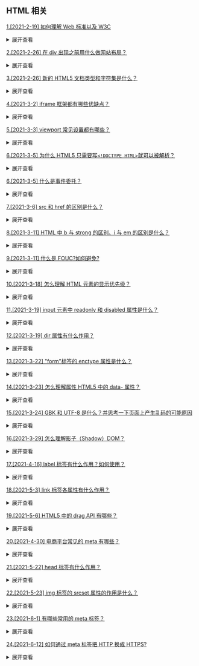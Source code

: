 ## HTML 相关

[1.[2021-2-19] 如何理解 Web 标准以及 W3C](https://github.com/HJY-xh/plantTrees/issues/1)

<details>
<summary>展开查看</summary>
<pre>
标签要闭合，英文小写，且不要嵌套混乱，用标签语义化来提高搜索的概率。使用外链式的CSS和JS脚本，使结构、样式、行为分离，内容能被更广泛的设备所访问，代码精简，开发组件化，代码易维护、可复用，改版、升级方便。
</pre>
</details>

[2.[2021-2-26] 在 div 出现之前用什么做网站布局？](https://github.com/HJY-xh/plantTrees/issues/13)

<details>
<summary>展开查看</summary>
<pre>
div出现之前使用table布局。因为table布局嵌套很多，网站加载慢，布局层级不清晰。
</pre>
</details>

[3.[2021-2-26] 新的 HTML5 文档类型和字符集是什么？](https://github.com/HJY-xh/plantTrees/issues/14)

<details>
<summary>展开查看</summary>
<pre>
文档类型是`<!doctype html>`
字符集是`<meta charset="utf-8">`
</pre>
</details>

[4.[2021-3-2] iframe 框架都有哪些优缺点？](https://github.com/HJY-xh/plantTrees/issues/21)

<details>
<summary>展开查看</summary>
<pre>

**优点**

-   重载页面时不需要重载整个页面，只需要重载页面中的一个框架页
-   技术易于掌握，使用方便，可主要应用于不需搜索引擎来搜索的页面
-   方便制作导航栏

**缺点**

-   会产生很多页面，不容易管理
-   不容易打印
-   对浏览器搜索引擎不友好
-   多框架的页面会增加服务器的 http 请求
</pre>
</details>

[5.[2021-3-3] viewport 常见设置都有哪些？](https://github.com/HJY-xh/plantTrees/issues/25)

<details>
<summary>展开查看</summary>
<pre>

`viewport` 就是视区窗口，也就是浏览器中显示网页的部分。PC 端上基本等于设备显示区域，但在移动端上 `viewport` 会超出设备的显示区域（即会有横向滚动条出现）。设备默认的 `viewport` 在 980 - 1024 之间。

为了让移动端可以很好地显示页面，因此需要对`viewport`进行设置。相关的设置值如下：

| 设置          | 解释                                                               |
| ------------- | ------------------------------------------------------------------ |
| width         | 设置 layout viewport 的宽度，为一个正整数                          |
| initial-scale | 设置页面的初始缩放值，为一个数字，可以带小数                       |
| minimum-scale | 允许用户的最小缩放值，为一个数字，可以带小数                       |
| maximum-scale | 允许用户的最大缩放值，为一个数字，可以带小数                       |
| height        | 设置 layout viewport 的高度，这个属性并不重要，很少使用            |
| user-scalable | 是否允许用户进行缩放，值为"no"或"yes", no 代表不允许，yes 代表允许 |

`viewport` 是在 `meta` 标签内进行控制。

```html
// width=device-width, initial-scale=1.0 是为了兼容不同浏览器 <meta name="viewport"
content="width=device-width, initial-scale=1.0, maximum-scale=1.0, user-scalable="no" />
```

</pre>
</details>

[6.[2021-3-5] 为什么 HTML5 只需要写`<!DOCTYPE HTML>`就可以被解析？](https://github.com/HJY-xh/plantTrees/issues/29)

<details>
<summary>展开查看</summary>
<pre>

因为 HTML5 与 HTML4 基于的基准不同。HTML4 基于**SGML**，除了`DOCTYPE`外还需要引入`DTD`来告诉浏览器用什么标准进行渲染。`DTD`还分为标准模式、严格模式。如果什么都不写，完全让浏览器自我发挥，会变成怪异模式。

HTML5 不基于**SGML**，因此后面就不用跟`DTD`，但是需要`DOCTYPE`来规范浏览器的渲染行为。

注：**SGML**是通用标记语言的集合。其中有 HTML、XML，因此需要用`DTD`来指定使用哪种规范。

</pre>
</details>

[6.[2021-3-5] 什么是事件委托？](https://github.com/HJY-xh/plantTrees/issues/31)

<details>
<summary>展开查看</summary>
<pre>

概念：事件委托指的是，不在事件的发生地（直接 dom）上设置监听函数，而是在其父元素上设置监听函数，通过事件冒泡，父元素可以监听到子元素上事件的触发，通过判断事件发生元素 DOM 的类型，来做出不同的响应。

例子：最经典的就是 ul 和 li 标签的事件监听，比如我们在添加事件时候，采用事件委托机制，不会在 li 标签上直接添加，而是在 ul 父元素上添加。

优点：

-   比较合适动态元素的绑定，新添加的子元素也会有监听函数，也可以有事件触发机制
-   提高 JavaScript 性能。事件委托可以显著的提高事件的处理速度，减少内存的占用

</pre>
</details>

[7.[2021-3-6] src 和 href 的区别是什么？](https://github.com/HJY-xh/plantTrees/issues/33)

<details>
<summary>展开查看</summary>
<pre>

-   href 是超文本引用，它是指向资源的位置，建立与目标文件的联系
-   src 目的是把资源下载到页面中
-   浏览器解析 href 不会阻塞对文档的处理（这就是官方建议使用 link 引入而不是 @ import 的原因），src 会阻塞对文档的处理。

</pre>
</details>

[8.[2021-3-11] HTML 中 b 与 strong 的区别、i 与 em 的区别是什么？](https://github.com/HJY-xh/plantTrees/issues/47)

<details>
<summary>展开查看</summary>
<pre>

**_b 与 strong 的区别_**

-   定义

1. b(bold)是实体标签，用来给文字加粗
2. strong 是逻辑标签，作用是加强字符语气

-   区别

1. b 标签只是加粗的样式，没有实际含义，常用来表达无强调或着中意味的粗体文字
2. strong 表示标签内字符重要，用以强调，其默认格式是加粗，但是可以通过 css 添加样式，使用别的样式强调

_为了符合 css3 的规范语义化，b 应尽量少用而改用 strong_

**_i 与 em 的区别_**

-   定义

1. i(italic)是实体标签，用来使字符倾斜
2. em(emphasis)是逻辑标签，作用是强调文本内容

-   区别

1. i 标签只是斜体的样式，没有实际含义，常用来表达无强调或着重意味的斜体，比如生物学名、术语、外来语；
2. em 表示标签内字符重要，用以强调，其默认格式是斜体，但是可以通过 CSS 添加样式。

_为了符合 CSS3 的规范，i 应尽量少用而改用 em_

</pre>
</details>

[9.[2021-3-11] 什么是 FOUC?如何避免?](https://github.com/HJY-xh/plantTrees/issues/49)

<details>
<summary>展开查看</summary>
<pre>
Flash Of Unstyled Content：用户定义样式表加载之前浏览器使用默认样式渲染文档，用户样式加载渲染之后再重新渲染文档，造成页面闪烁。
解决方法：把样式表放到文档的head。
</pre>
</details>

[10.[2021-3-18] 怎么理解 HTML 元素的显示优先级？](https://github.com/HJY-xh/plantTrees/issues/64)

<details>
<summary>展开查看</summary>
<pre>

**在 html 中，帧元素（frameset）的优先级最高，表单元素比非表单元素的优先级要高**

表单元素：

> 文本输入框，密码输入框，单选框，复选框，文本输入域，列表框等等

非表单元素：

> 链接（a），div, table, span 等等

**有窗口元素比无窗口元素的优先级高**

有窗口元素：

> select 元素，object 元素，以及 frames 元素等等

无窗口元素：

> 大部分 html 元素都是无窗口元素

`z-index` 属性也可以改变显示优先级，但只对同种类型的元素才有效。如果两个元素分别为 **表单元素** 和 **非表单元素** 那么 `z-index` 是无效的

</pre>
</details>

[11.[2021-3-19] input 元素中 readonly 和 disabled 属性是什么？](https://github.com/HJY-xh/plantTrees/issues/67)

<details>
<summary>展开查看</summary>
<pre>

在表现上 `readonly` 和 `disabled` 都不能让用户对 `input` 进行编辑。但从含义上来看两者还是有较大的差别的。

`readonly` 直译为 “只读”，一般用于只允许用户填写一次的信息，提交过一次之后，就不允许再次修改了。

`disabled` 直译为 “禁用”，即这个 `input` 就是不允许填写和使用的（可能是因为权限或者其他原因）。

因此在外观上，`readonly` 与普通 `input` 无异，只是点击后无法进行编辑；而 `disabled` 的 `input` 呈灰色，也不允许点击。从这两点其实也可以看出，对于 `input` 的事件，`readonly` 会响应，而 `disabled` 是不响应的。并且在传输数据上，`disabled` 的数据是不会被获取和上传，`readonly` 的数据会被获取和上传。

</pre>
</details>

[12.[2021-3-19] dir 属性有什么作用？](https://github.com/HJY-xh/plantTrees/issues/68)

<details>
<summary>展开查看</summary>
<pre>

dir 属性用来规定元素中文字的方向。有效值有两个：ltr(从左到右)、rtl(从右到左)。

```javascript
<!-- dir属性应用 -->
<p dir="ltr">从左到右</p>
<p dir="rtl">从右到左</p>
```

</pre>
</details>

[13.[2021-3-22] "form"标签的 enctype 属性是什么？](https://github.com/HJY-xh/plantTrees/issues/74)

<details>
<summary>展开查看</summary>
<pre>

`<form>` 标签的 `enctype` 属性，用来控制表单上传的数据的编码格式。其值和 HTTP 请求的 `Content-type` 值一样。在数据提交到服务器之前，会以 `enctype` 的值进行编码。
`enctype` 对应的值如下

| 值                                | 用法                                                                                  |
| --------------------------------- | ------------------------------------------------------------------------------------- |
| application/x-www-form-urlencoded | 默认值，会对所有字符转进行编码 （将空格转换为 "+" 符号，特殊字符转换为 ASCII HEX 值） |
| multipart/form-data               | 不会对字符进行编码，当表单中有文件时必须要此编码                                      |
| text/plain                        | 将空格转换为 "+" 符号，但不编码特殊字符                                               |

</pre>
</details>

[14.[2021-3-23] 怎么理解属性 HTML5 中的 data- 属性？](https://github.com/HJY-xh/plantTrees/issues/77)

<details>
<summary>展开查看</summary>
<pre>

原本 HTML 也允许自定义 `attributes` 。因此在早期前端，为了将数据塞在标签中，往往会采用自定义属性存放数据的方法。

而 `data-` 便是 HTML 5 中用来存放数据的标签。使用 `data-*` 时，需要注意，`data-` 之后的单词必须是**小写**的，但是可以用多个 `-` 连接。而在对应的 DOM 方法中，我们可以通过 `ele.dataset[属性名]` 进行访问。在这里的属性名可以使用驼峰（转换规则和 vue 的组件名称转换一样）。

相比之前的自定义属性存放数据，使用 `data-*` 的方法，在数据的获取上会比较方便。

</pre>
</details>

[15.[2021-3-24] GBK 和 UTF-8 是什么？并思考一下页面上产生乱码的可能原因](https://github.com/HJY-xh/plantTrees/issues/80)

<details>
<summary>展开查看</summary>
<pre>

**理解**

-   GBK 编码：是指中国的中文字符，其它它包含了简体中文与繁体中文字符，另外还有一种字符“gb2312”，这种字符仅能存储简体中文字符。
-   UTF-8 编码：它是一种全国家通过的一种编码，如果你的网站涉及到多个国家的语言，那么建议你选择 UTF-8 编码。

**二者区别**

-   GBK 编码格式，它的功能少，仅限于中文字符，当然它所占用的空间大小会随着它的功能而减少，打开网页的速度比较快。
-   UTF8 编码格式很强大，支持所有国家的语言，正是因为它的强大，才会导致它占用的空间大小要比 GBK 大，对于网站打开速度而言，也有一定的影响。

**乱码原因**

可参考：[html 乱码原因与网页乱码解决方法](https://akcms.zlck.com/manual/akcms/charset-error.htm)

</pre>
</details>

[16.[2021-3-29] 怎么理解影子（Shadow）DOM？](https://github.com/HJY-xh/plantTrees/issues/94)

<details>
<summary>展开查看</summary>
<pre>

`Shadow DOM` 可以想象成我们在 Vue 或者 React 中使用的一个个组件，是一种将 HTML 结构、Style 封装起来的结构。我们熟悉的 `<video>` 标签，其实就是 `Shadow DOM` 的封装。
![img](https://github.com/HJY-xh/plantTrees/blob/master/Image/%E8%AF%84%E8%AE%BA%E5%8C%BA%E5%9B%BE%E7%89%87/issues_94/1.png)

借用 MDN 上的图，可以看到 `Shadow DOM` 允许我们在 DOM 文档中插入一个 DOM 的子树。`Shadow Tree` 会挂在 `Shadow host` 对应的 DOM 上。之后，`Shadow DOM` 与外层 DOM 不会相互影响，因此可以放心用来做组件。
![img](https://github.com/HJY-xh/plantTrees/blob/master/Image/%E8%AF%84%E8%AE%BA%E5%8C%BA%E5%9B%BE%E7%89%87/issues_94/2.png)

</pre>
</details>

[17.[2021-4-16] label 标签有什么作用？如何使用？](https://github.com/HJY-xh/plantTrees/issues/154)

<details>
<summary>展开查看</summary>
<pre>

label 标签用来定义表单控制间的关系,当用户选择该标签时，浏览器会自动将焦点转到和标签相关的表单控件上。

它有两种用法：

-   通过 id 绑定

```javascript
<label for="age">年龄:</label>
<input type="text" id="age" />
```

-   嵌套

```javascript
<label>
	姓名:
	<input type="text" />
</label>
```

</pre>
</details>

[18.[2021-5-3] link 标签各属性有什么作用？](https://github.com/HJY-xh/plantTrees/issues/208)

<details>
<summary>展开查看</summary>
<pre>

-   href 规定被链接文档的位置
-   hreflang 规定被链接文档中文本的语言
-   media 规定被链接文档将被显示在什么设备上
-   rel 规定当前文档与被链接文档之间的关系
-   sizes 规定被链接资源的尺寸（仅适用于 rel = "icon")
-   type 规定被链接文档的 MIME 类型

</pre>
</details>

[19.[2021-5-6] HTML5 中的 drag API 有哪些？](https://github.com/HJY-xh/plantTrees/issues/215)

<details>
<summary>展开查看</summary>
<pre>

-   dragstart：事件主体是**被拖放元素**，在开始拖放被拖放元素时触发
-   drag：事件主体是**被拖放元素**，在正在拖放被拖放元素时触发
-   dragenter：事件主体是**目标元素**，在被拖放元素进入某元素时触发
-   dragover：事件主体是**目标元素**，在被拖放元素在某元素内移动时触发
-   dragleave：事件主体是**目标元素**，在被拖放元素移出目标元素时触发
-   drop：事件主体是**目标元素**，在目标元素完全接受被拖放元素时触发
-   dragend：事件主体是**被拖放元素**，在整个拖放操作结束时触发

### 补充：HTML5 新增的文件操作对象

File：代表一个文件对象
FileList：代表一个文件列表对象，类数组
FileReader：用于从文件中读取数据
FileWriter：用于向文件中写数据

### 🌰

```javascript
div.ondrop = function(e){
  var f = e.dataTransfer.files[0];    //找到拖放文件
  var fr = new FileReader();    //创建文件读取器
  fr.readAsURLData(f);    //读取文件内容
  fr.onload = function(){
    img src = fr.result;    //使用读取到的数据
  }
}
```

主要配合 drag 事件使用，常用于页面中拖放文件上传等操作，更多详情资料见拓展阅读：[HTML5--拖拽 API](https://blog.csdn.net/paullinjie/article/details/80691193)

</pre>
</details>

[20.[2021-4-30] 电商平台常见的 meta 有哪些？](https://github.com/HJY-xh/plantTrees/issues/201)

<details>
<summary>展开查看</summary>
<pre>

以下皆以[https://world.taobao.com 为例：](https://world.taobao.com%E4%B8%BA%E4%BE%8B%EF%BC%9A)

META 标签是 HTML 标记 HEAD 区的一个关键标签，提供文档字符集、使用语言、作者等基本信息，以及对关键词和网页等级的设定等，最大的作用是能够做搜索引擎优化（SEO）。

以下皆以https://world.taobao.com为例：

META 标签是 HTML 标记 HEAD 区的一个关键标签，提供文档字符集、使用语言、作者等基本信息，以及对关键词和网页等级的设定等，最大的作用是能够做搜索引擎优化（SEO）。

### 1. name 属性

```html
<!-- 页面关键词 keywords 有利于seo-->
<meta name="keywords" content="**" />
<!-- 页面关键词 description 有利于seo-->
<meta name="description" content="***" />
<!-- 多核时指定渲染内核为webkit -->
<meta name="renderer" content="webkit" />
<!-- 没查到，自定义？-->
<meta name="spm-id" content="a2141.241046-jp" />
<!--适配移动设备屏幕大小-->
<meta
	id="viewport"
	name="viewport"
	content="width=device-width,initial-scale=1,user-scalable=yes,maximum-scale=1"
/>
<!-- 用于google认证，享受google的服务，有利于seo-->
<!--类似的还有baidu-site-verification,sogou-site-verification--->
<meta name="google-site-verification" content="KtdGedNynGGK36BaVzMLbVB14YqvY1PdSZGSUV5Un-8" />
```

### 2. http-equiv

```html
<!---告诉IE使用最新的引擎渲染网页->
<meta http-equiv="X-UA-Compatible" content="IE=Edge">
<!--打开dns预读取，有利于提升网站性能-->
<meta http-equiv="x-dns-prefetch-control" content="on" />
<!--字符编码-->
<meta http-equiv="content-type" content="text/html; charset=utf-8" />
```

### 3. charset

```html
<meta charset="utf-8" />
```

</pre>
</details>

[21.[2021-5-22] head 标签有什么作用？](https://github.com/HJY-xh/plantTrees/issues/258)

<details>
<summary>展开查看</summary>
<pre>

<head> 标签用于定义文档的头部，它是所有头部元素的容器。<head> 中的元素可以引用脚本、指示浏览器在哪里找到样式表、提供元信息等。

文档的头部描述了文档的各种属性和信息，包括文档的标题、在 Web 中的位置以及和其他文档的关系等。

下面这些标签可用在 head 部分：`<base>, <link>, <meta>, <script>, <style>, <title>`

</pre>
</details>

[22.[2021-5-23] img 标签的 srcset 属性的作⽤是什么？](https://github.com/HJY-xh/plantTrees/issues/259)

<details>
<summary>展开查看</summary>
<pre>

响应式页面中经常用到根据屏幕密度设置不同的图片。这时就用到了 img 标签的 srcset 属性。srcset 属性用于设置不同屏幕密度下，img 会自动加载不同的图片。

先来看看语法：
以逗号分隔的一个或多个字符串列表表明一系列用户代理使用的可能的图像。每一个字符串由以下组成：

-   指向图像的 URL
-   可选地，再加一个空格之后，附加以下的其一：
    -   一个宽度描述符，这是一个正整数，后面紧跟 'w' 符号。该整数宽度除以 sizes 属性给出的资源（source）大小来计算得到有效的像素密度，即换算成和 x 描述符等价的值。
    -   一个像素密度描述符，这是一个正浮点数，后面紧跟 'x' 符号。

如果没有指定源描述符，那它会被指定为默认的 1x。

在相同的 srcset 属性中混合使用宽度描述符和像素密度描述符时，会导致该值无效。重复的描述符（比如，两个源在相同的 srcset 两个源都是 2x）也是无效的。

用法如下：

```html
<img src="image-128.png" srcset="image-256.png 2x" />
```

使用上面的代码，就能实现在屏幕密度为 1x 的情况下加载 image-128.png, 屏幕密度为 2x 时加载 image-256.png。

按照上面的实现，不同的屏幕密度都要设置图片地址，目前常见的屏幕密度有 1x,2x,3x,4x 四种。另一种用法如下：

```html
<img src="image-128.png"
     srcset="image-128.png 128w, image-256.png 256w, image-512.png 512w"
```

</pre>
</details>

[23.[2021-6-1] 有哪些常用的 meta 标签？](https://github.com/HJY-xh/plantTrees/issues/272)

<details>
<summary>展开查看</summary>
<pre>

`meta`标签由`name`和`content`属性定义，用来描述网页文档的属性，比如网页的坐着，网页描述，关键词等，除了 HTTP 标准固定了一些`name`作为大家使用的共识，开发者还可以自定义。

常见的`meta`标签：

-   charset，用来描述 HTML 文档的编码类型

```html
<metacharset ="UTF-8"></metacharset>
```

-   keywords，页面关键词

```html
<metaname ="keywords" content="关键词" />
```

-   description，页面描述

```html
<metaname ="description" content="页面描述内容" />
```

-   refresh

```html
<metahttp-equiv ="refresh" content="0;url=" />
```

-   viewport， 适配移动端，可以控制视口的大小和比例：

```html
<metaname="viewport" content="width="device-width,inital-scale=1,maximum-scale=1">
```

其中，content 参数有以下几种：

-   width viewport ：宽度(数值/device-width)
-   height viewport ：高度(数值/device-height)
-   initial-scale ：初始缩放比例 - maximum-scale ：最大缩放比例
-   minimum-scale ：最小缩放比例 - user-scalable ：是否允许用户缩放(yes/no）

-   robots, 搜索引擎索引方式

```html
<metaname ="robots" content="index,follow" />
```

其中，content 参数有以下几种：

-   all：文件将被检索，且页面上的链接可以被查询；
-   none：文件将不被检索，且页面上的链接不可以被查询；
-   index：文件将被检索；
-   follow：页面上的链接可以被查询；
-   noindex：文件将不被检索；
-   nofollow：页面上的链接不可以被查询。

</pre>
</details>

[24.[2021-6-12] 如何通过 meta 标签把 HTTP 换成 HTTPS?](https://github.com/HJY-xh/plantTrees/issues/304)

<details>
<summary>展开查看</summary>
<pre>

利用 meta 标签把 http 请求换为 https:

```html
<meta http-equiv="Content-Security-Policy" content="upgrade-insecure-requests" />
```

</pre>
</details>
